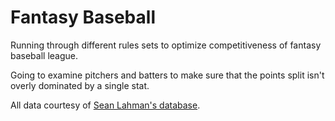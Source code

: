 # Fantasy Baseball

Running through different rules sets to optimize competitiveness of fantasy baseball league.

Going to examine pitchers and batters to make sure that the points split isn't overly dominated by a single stat.

All data courtesy of [Sean Lahman's database](http://www.seanlahman.com/baseball-archive/statistics/). 